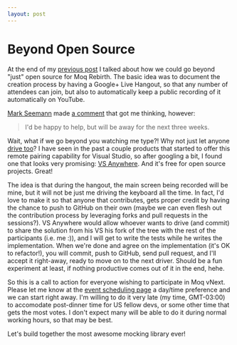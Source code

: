 ```yaml
---
layout: post
---
```


# Beyond Open Source

At the end of my [previous post](rebirth.html) I talked about how we could go beyond "just" open source for Moq Rebirth. The basic idea was to document the creation process by having a Google+ Live Hangout, so that any number of attendees can join, but also to automatically keep a public recording of it automatically on YouTube. 

[Mark Seemann](https://twitter.com/ploeh) made [a comment](http://www.moqthis.com/rebirth.html#comment-958981087) that got me thinking, however: 

> I'd be happy to help, but will be away for the next three weeks.

Wait, what if we go beyond you watching me type?! Why not just let anyone [drive too](http://en.wikipedia.org/wiki/Pair_programming)? I have seen in the past a couple products that started to offer this remote pairing capability for Visual Studio, so after googling a bit, I found one that looks very promising: [VS Anywhere](https://vsanywhere.com). And it's free for open source projects. Great!

The idea is that during the hangout, the main screen being recorded will be mine, but it will not be just me driving the keyboard all the time. In fact, I'd love to make it so that anyone that contributes, gets proper credit by having the chance to push to GitHub on their own (maybe we can even flesh out the contribution process by leveraging forks and pull requests in the sessions?). VS Anywhere would allow whoever wants to drive (and commit) to share the solution from his VS his fork of the tree with the rest of the participants (i.e. me :)), and I will get to write the tests while he writes the implementation. When we're done and agree on the implementation (it's OK to refactor!), you will commit, push to GitHub, send pull request, and I'll accept it right-away, ready to move on to the next driver. Should be a fun experiment at least, if nothing productive comes out of it in the end, hehe.


So this is a call to action for everyone wishing to participate in Moq vNext. Please let me know at the [event scheduling page](http://www.doodle.com/az9scdziubdreagg) a day/time preference and we can start right away. I'm willing to do it very late (my time, GMT-03:00) to accomodate post-dinner time for US fellow devs, or some other time that gets the most votes. I don't expect many will be able to do it during normal working hours, so that may be best.

Let's build together the most awesome mocking library ever!